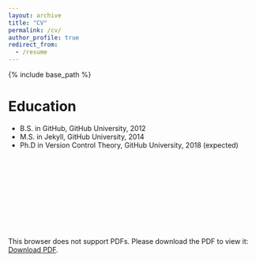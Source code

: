 ```yaml
---
layout: archive
title: "CV"
permalink: /cv/
author_profile: true
redirect_from:
  - /resume
---
```


{% include base_path %}

Education
======
* B.S. in GitHub, GitHub University, 2012
* M.S. in Jekyll, GitHub University, 2014
* Ph.D in Version Control Theory, GitHub University, 2018 (expected)

<object data="http://testcas.github.io/files/CV_EstebanCasanelles.pdf" type="application/pdf" width="700px" height="700px">
    <embed src="http://testcas.github.io/files/CV_EstebanCasanelles.pdf">
        <p>This browser does not support PDFs. Please download the PDF to view it: <a href="http://testcas.github.io/files/CV_EstebanCasanelles.pdf">Download PDF</a>.</p>
    </embed>
</object>


